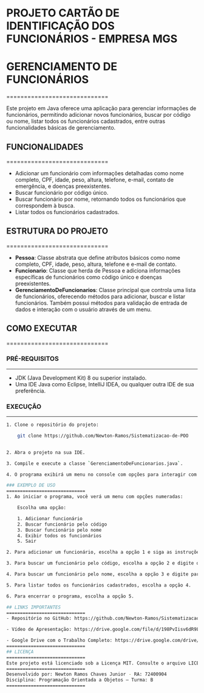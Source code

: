 PROJETO CARTÃO DE IDENTIFICAÇÃO DOS FUNCIONÁRIOS - EMPRESA MGS
=============================

# GERENCIAMENTO DE FUNCIONÁRIOS
=============================

Este projeto em Java oferece uma aplicação para gerenciar informações de funcionários, permitindo adicionar novos funcionários, buscar por código ou nome, listar todos os funcionários cadastrados, entre outras funcionalidades básicas de gerenciamento.

## FUNCIONALIDADES
=============================

- Adicionar um funcionário com informações detalhadas como nome completo, CPF, idade, peso, altura, telefone, e-mail, contato de emergência, e doenças preexistentes.
- Buscar funcionário por código único.
- Buscar funcionário por nome, retornando todos os funcionários que correspondem à busca.
- Listar todos os funcionários cadastrados.

## ESTRUTURA DO PROJETO
=============================

- **Pessoa**: Classe abstrata que define atributos básicos como nome completo, CPF, idade, peso, altura, telefone e e-mail de contato.
- **Funcionario**: Classe que herda de Pessoa e adiciona informações específicas de funcionários como código único e doenças preexistentes.
- **GerenciamentoDeFuncionarios**: Classe principal que controla uma lista de funcionários, oferecendo métodos para adicionar, buscar e listar funcionários. Também possui métodos para validação de entrada de dados e interação com o usuário através de um menu.

## COMO EXECUTAR
=============================

### PRÉ-REQUISITOS
-----------------------------
- JDK (Java Development Kit) 8 ou superior instalado.
- Uma IDE Java como Eclipse, IntelliJ IDEA, ou qualquer outra IDE de sua preferência.

### EXECUÇÃO
-----------------------------
```bash
1. Clone o repositório do projeto: 

    git clone https://github.com/Newton-Ramos/Sistematizacao-de-POO
    

2. Abra o projeto na sua IDE.

3. Compile e execute a classe `GerenciamentoDeFuncionarios.java`.

4. O programa exibirá um menu no console com opções para interagir com o sistema de gerenciamento de funcionários.

### EXEMPLO DE USO
=============================
1. Ao iniciar o programa, você verá um menu com opções numeradas:

	Escolha uma opção:

	1. Adicionar funcionário
	2. Buscar funcionário pelo código
	3. Buscar funcionário pelo nome
	4. Exibir todos os funcionários
	5. Sair

2. Para adicionar um funcionário, escolha a opção 1 e siga as instruções para preencher os dados do funcionário.

3. Para buscar um funcionário pelo código, escolha a opção 2 e digite o código único do funcionário.

4. Para buscar um funcionário pelo nome, escolha a opção 3 e digite parte ou todo o nome do funcionário.

5. Para listar todos os funcionários cadastrados, escolha a opção 4.

6. Para encerrar o programa, escolha a opção 5.

## LINKS IMPORTANTES
=============================
- Repositório no GitHub: https://github.com/Newton-Ramos/Sistematizacao-de-POO.git

- Vídeo de Apresentação: https://drive.google.com/file/d/198PvIisv6dR9Ll-__eHSjj94VVddh6dK/view?usp=drive_link

- Google Drive com o Trabalho Completo: https://drive.google.com/drive/folders/1vBBM0f92VYSuozfp2iVRgxMRFwGkuPZo
=============================
## LICENÇA
=============================
Este projeto está licenciado sob a Licença MIT. Consulte o arquivo LICENSE para mais detalhes.
=============================
Desenvolvido por: Newton Ramos Chaves Junior - RA: 72400904
Disciplina: Programação Orientada a Objetos – Turma: B
=============================
